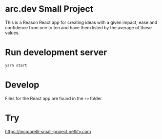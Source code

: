 # arc.dev Small Project

This is a Reason React app for creating ideas with a given impact, ease and confidence from one to ten and have them listed by the average of these values.

# Run development server

```bash
yarn start
```

# Develop

Files for the React app are found in the `re` folder.

# Try

https://mciparelli-small-project.netlify.com
